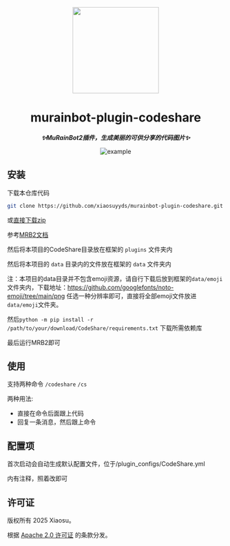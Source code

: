 <div align="center">

<a href="https://github.com/MuRainBot/MuRainBot2" style="text-decoration:none" >
    <img src="https://mrb2.xiaosu.icu/icon.webp" width="200px" height="200px">
</a>

# murainbot-plugin-codeshare

***✨MuRainBot2插件，生成美丽的可供分享的代码图片✨***

![example](https://cdn.jsdelivr.net/gh/xiaosuyyds/murainbot-plugin-codeshare/@master/example.png)

</div>


## 安装

下载本仓库代码

```bash
git clone https://github.com/xiaosuyyds/murainbot-plugin-codeshare.git
```

或[直接下载zip](https://github.com/xiaosuyyds/murainbot-plugin-codeshare/archive/refs/heads/master.zip)

参考[MRB2文档](https://mrb2.xiaosu.icu/start/getting-started)

然后将本项目的CodeShare目录放在框架的 `plugins` 文件夹内

然后将本项目的 `data` 目录内的文件放在框架的 `data` 文件夹内

注：本项目的data目录并不包含emoji资源，请自行下载后放到框架的`data/emoji`文件夹内，下载地址：https://github.com/googlefonts/noto-emoji/tree/main/png
任选一种分辨率即可，直接将全部emoji文件放进`data/emoji`文件夹。

然后`python -m pip install -r /path/to/your/download/CodeShare/requirements.txt`
下载所需依赖库

最后运行MRB2即可

## 使用

支持两种命令
`/codeshare` `/cs`

两种用法:
 - 直接在命令后面跟上代码
 - 回复一条消息，然后跟上命令

## 配置项

首次启动会自动生成默认配置文件，位于/plugin_configs/CodeShare.yml

内有注释，照着改即可

## 许可证
版权所有 2025 Xiaosu。

根据 [Apache 2.0 许可证](https://github.com/xiaosuyyds/murainbot-plugin-codeshare/blob/master/LICENSE) 的条款分发。
